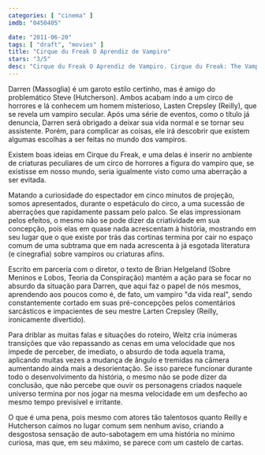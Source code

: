 ```yaml
---
categories: [ "cinema" ]
imdb: "0450405"

date: "2011-06-20"
tags: [ "draft", "movies" ]
title: "Cirque du Freak O Aprendiz de Vampiro"
stars: "3/5"
desc: "Cirque du Freak O Aprendiz de Vampiro. Cirque du Freak: The Vampire's Assistant (USA, 2009). Dirigido por Paul Weitz. Escrito por Paul Weitz, Brian Helgeland, Darren Shan. Com John C. Reilly, Josh Hutcherson, Chris Massoglia, Jessica Carlson, Michael Cerveris, Ray Stevenson, Patrick Fugit, Morgan Saylor, Don McManus."
---
```

Darren (Massoglia) é um garoto estilo certinho, mas é amigo do problemático Steve (Hutcherson). Ambos acabam indo a um circo de horrores e lá conhecem um homem misterioso, Lasten Crepsley (Reilly), que se revela um vampiro secular. Após uma série de eventos, como o título já denuncia, Darren será obrigado a deixar sua vida normal e se tornar seu assistente. Porém, para complicar as coisas, ele irá descobrir que existem algumas escolhas a ser feitas no mundo dos vampiros.

Existem boas ideias em Cirque du Freak, e uma delas é inserir no ambiente de criaturas peculiares de um circo de horrores a figura do vampiro que, se existisse em nosso mundo, seria igualmente visto como uma aberração a ser evitada.

Matando a curiosidade do espectador em cinco minutos de projeção, somos apresentados, durante o espetáculo do circo, a uma sucessão de aberrações que rapidamente passam pelo palco. Se elas impressionam pelos efeitos, o mesmo não se pode dizer da criatividade em sua concepção, pois elas em quase nada acrescentam à história, mostrando em seu lugar que o que existe por trás das cortinas termina por cair no espaço comum de uma subtrama que em nada acrescenta à já esgotada literatura (e cinegrafia) sobre vampiros ou criaturas afins.

Escrito em parceria com o diretor, o texto de Brian Helgeland (Sobre Meninos e Lobos, Teoria da Conspiração) mantém a ação para se focar no absurdo da situação para Darren, que aqui faz o papel de nós mesmos, aprendendo aos poucos como é, de fato, um vampiro "da vida real", sendo constantemente cortado em suas pré-concepções pelos comentários sarcásticos e impacientes de seu mestre Larten Crepsley (Reilly, ironicamente divertido).

Para driblar as muitas falas e situações do roteiro, Weitz cria inúmeras transições que vão repassando as cenas em uma velocidade que nos impede de perceber, de imediato, o absurdo de toda aquela trama, aplicando muitas vezes a mudança de ângulo e tremidas na câmera aumentando ainda mais a desorientação. Se isso parece funcionar durante todo o desenvolvimento da história, o mesmo não se pode dizer da conclusão, que não percebe que ouvir os personagens criados naquele universo termina por nos jogar na mesma velocidade em um desfecho ao mesmo tempo previsível e irritante.

O que é uma pena, pois mesmo com atores tão talentosos quanto Reilly e Hutcherson caímos no lugar comum sem nenhum aviso, criando a desgostosa sensação de auto-sabotagem em uma história no mínimo curiosa, mas que, em seu máximo, se parece com um castelo de cartas.
